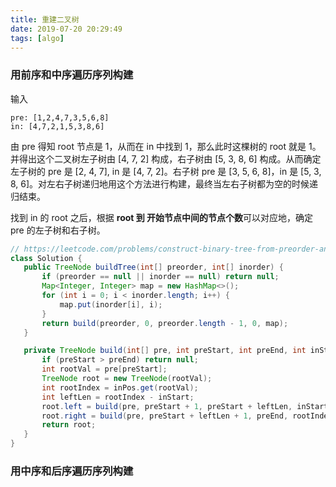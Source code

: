 ```yaml
---
title: 重建二叉树
date: 2019-07-20 20:29:49
tags: [algo]
---
```


### 用前序和中序遍历序列构建
输入
 ```
 pre: [1,2,4,7,3,5,6,8]
 in: [4,7,2,1,5,3,8,6]
 ```

 由 pre 得知 root 节点是 1，从而在 in 中找到 1，那么此时这棵树的 root 就是 1。并得出这个二叉树左子树由 [4, 7, 2] 构成，右子树由 [5, 3, 8, 6] 构成。从而确定左子树的 pre 是 [2, 4, 7], in 是 [4, 7, 2]。右子树 pre 是 [3, 5, 6, 8]，in 是 [5, 3, 8, 6]。对左右子树递归地用这个方法进行构建，最终当左右子树都为空的时候递归结束。

 找到 in 的 root 之后，根据 **root 到 开始节点中间的节点个数**可以对应地，确定 pre 的左子树和右子树。

 ```java
 // https://leetcode.com/problems/construct-binary-tree-from-preorder-and-inorder-traversal
 class Solution {
    public TreeNode buildTree(int[] preorder, int[] inorder) {
        if (preorder == null || inorder == null) return null;
        Map<Integer, Integer> map = new HashMap<>();
        for (int i = 0; i < inorder.length; i++) {
            map.put(inorder[i], i);
        }
        return build(preorder, 0, preorder.length - 1, 0, map);
    }

    private TreeNode build(int[] pre, int preStart, int preEnd, int inStart, Map<Integer, Integer> inPos) {
        if (preStart > preEnd) return null;
        int rootVal = pre[preStart];
        TreeNode root = new TreeNode(rootVal);
        int rootIndex = inPos.get(rootVal);
        int leftLen = rootIndex - inStart;
        root.left = build(pre, preStart + 1, preStart + leftLen, inStart, inPos);
        root.right = build(pre, preStart + leftLen + 1, preEnd, rootIndex + 1, inPos);
        return root;
    }
}
 ```


### 用中序和后序遍历序列构建
